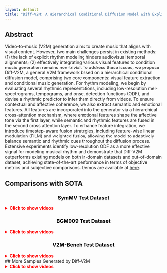 ```yaml
---
layout: default
title: "Diff-V2M: A Hierarchical Conditional Diffusion Model with Explicit Rhythmic Modeling for Video-to-Music Generation"
---
```

<style>
/* 修改页面主标题字体大小 */
.project-name {
  font-size: 36px !important;
  max-width: 1200px;
  margin: auto;
  text-align: center;
  word-break: break-word;
}
.main-content {
  max-width: 1200px;
  margin: 0 auto;
  padding: 2rem;
}
</style>


## Abstract
Video-to-music (V2M) generation aims to create music that aligns with visual content. However, two main challenges persist in existing methods: (1) the lack of explicit rhythm modeling hinders audiovisual temporal alignments; (2) effectively integrating various visual features to condition music generation remains non-trivial. To address these issues, we propose Diff-V2M, a general V2M framework based on a hierarchical conditional diffusion model, comprising two core components: visual feature extraction and conditional music generation. For rhythm modeling, we begin by evaluating several rhythmic representations, including low-resolution mel-spectrograms, tempograms, and onset detection functions (ODF), and devise a rhythmic predictor to infer them directly from videos. To ensure contextual and affective coherence, we also extract semantic and emotional features. All features are incorporated into the generator via a hierarchical cross-attention mechanism, where emotional features shape the affective tone via the first layer, while semantic and rhythmic features are fused in the second cross attention layer. To enhance feature integration, we introduce timestep-aware fusion strategies, including feature-wise linear modulation (FiLM) and weighted fusion, allowing the model to adaptively balance semantic and rhythmic cues throughout the diffusion process. Extensive experiments identify low-resolution ODF as a more effective signal for modeling musical rhythm and demonstrate that Diff-V2M outperforms existing models on both in-domain datasets and out-of-domain dataset, achieving state-of-the-art performance in terms of objective metrics and subjective comparisons.
Demos are available at [here](https://aannoonnyymous.github.io/Diff-V2M/).

## Comparisons with SOTA
<h3 align="center" style="color: black; font-weight: bold;">SymMV Test Dataset</h3>
<details>
  <summary style="cursor: pointer; color: red;"><strong>Click to show videos</strong></summary>

  <br>
  <table>
    <thead>
      <tr>
        <th>Diff-V2M (ours)</th>
        <th>VidMuse</th>
        <th>GVMGen</th>
        <th>MuMu-LLaMA</th>
        <th>Video2Music</th>
        <th>CMT</th>
      </tr>
    </thead>
    <tbody>
      <tr>
        <td><video width="230" controls><source src="video/SymMV-demo/179_7.mp4" type="video/mp4">Your browser does not support the video tag.</video></td>
        <td><video width="230" controls><source src="video/SymMV-demo/179_7-VidMuse.mp4" type="video/mp4">Your browser does not support the video tag.</video></td>
        <td><video width="230" controls><source src="video/SymMV-demo/179_7-GVMGen.mp4" type="video/mp4">Your browser does not support the video tag.</video></td>
        <td><video width="230" controls><source src="video/SymMV-demo/179_7-MuMu.mp4" type="video/mp4">Your browser does not support the video tag.</video></td>
        <td><video width="230" controls><source src="video/SymMV-demo/179_7-v2m.mp4" type="video/mp4">Your browser does not support the video tag.</video></td>
        <td><video width="230" controls><source src="video/SymMV-demo/179_7-CMT.mp4" type="video/mp4">Your browser does not support the video tag.</video></td>
      </tr>
      
      <tr>
        <td><video width="230" controls><source src="video/SymMV-demo/212_5.mp4" type="video/mp4">Your browser does not support the video tag.</video></td>
        <td><video width="230" controls><source src="video/SymMV-demo/212_5-VidMuse.mp4" type="video/mp4">Your browser does not support the video tag.</video></td>
        <td><video width="230" controls><source src="video/SymMV-demo/212_5-GVMGen.mp4" type="video/mp4">Your browser does not support the video tag.</video></td>
        <td><video width="230" controls><source src="video/SymMV-demo/212_5-MuMu.mp4" type="video/mp4">Your browser does not support the video tag.</video></td>
        <td><video width="230" controls><source src="video/SymMV-demo/212_5-v2m.mp4" type="video/mp4">Your browser does not support the video tag.</video></td>
        <td><video width="230" controls><source src="video/SymMV-demo/212_5-CMT.mp4" type="video/mp4">Your browser does not support the video tag.</video></td>
      </tr>
  
      <tr>
        <td><video width="230" controls><source src="video/SymMV-demo/153_1.mp4" type="video/mp4">Your browser does not support the video tag.</video></td>
        <td><video width="230" controls><source src="video/SymMV-demo/153_1-VidMuse.mp4" type="video/mp4">Your browser does not support the video tag.</video></td>
        <td><video width="230" controls><source src="video/SymMV-demo/153_1-GVMGen.mp4" type="video/mp4">Your browser does not support the video tag.</video></td>
        <td><video width="230" controls><source src="video/SymMV-demo/153_1-MuMu.mp4" type="video/mp4">Your browser does not support the video tag.</video></td>
        <td><video width="230" controls><source src="video/SymMV-demo/153_1-v2m.mp4" type="video/mp4">Your browser does not support the video tag.</video></td>
        <td><video width="230" controls><source src="video/SymMV-demo/153_1-CMT.mp4" type="video/mp4">Your browser does not support the video tag.</video></td>
      </tr>
  
      <tr>
        <td><video width="230" controls><source src="video/SymMV-demo/227_0.mp4" type="video/mp4">Your browser does not support the video tag.</video></td>
        <td><video width="230" controls><source src="video/SymMV-demo/227_0-VidMuse.mp4" type="video/mp4">Your browser does not support the video tag.</video></td>
        <td><video width="230" controls><source src="video/SymMV-demo/227_0-GVMGen.mp4" type="video/mp4">Your browser does not support the video tag.</video></td>
        <td><video width="230" controls><source src="video/SymMV-demo/227_0-MuMu.mp4" type="video/mp4">Your browser does not support the video tag.</video></td>
        <td><video width="230" controls><source src="video/SymMV-demo/227_0-v2m.mp4" type="video/mp4">Your browser does not support the video tag.</video></td>
        <td><video width="230" controls><source src="video/SymMV-demo/227_0-CMT.mp4" type="video/mp4">Your browser does not support the video tag.</video></td>
      </tr>
  
      <tr>
        <td><video width="230" controls><source src="video/SymMV-demo/959_9.mp4" type="video/mp4">Your browser does not support the video tag.</video></td>
        <td><video width="230" controls><source src="video/SymMV-demo/959_9-VidMuse.mp4" type="video/mp4">Your browser does not support the video tag.</video></td>
        <td><video width="230" controls><source src="video/SymMV-demo/959_9-GVMGen.mp4" type="video/mp4">Your browser does not support the video tag.</video></td>
        <td><video width="230" controls><source src="video/SymMV-demo/959_9-MuMu.mp4" type="video/mp4">Your browser does not support the video tag.</video></td>
        <td><video width="230" controls><source src="video/SymMV-demo/959_9-v2m.mp4" type="video/mp4">Your browser does not support the video tag.</video></td>
        <td><video width="230" controls><source src="video/SymMV-demo/959_9-CMT.mp4" type="video/mp4">Your browser does not support the video tag.</video></td>
      </tr>
    </tbody>
  </table>
</details>
<h3 align="center" style="color: black; font-weight: bold;">BGM909 Test Dataset </h3>
<details>
  <summary style="cursor: pointer; color: red;"><strong>Click to show videos</strong></summary>

  <br>
  <table>
    <thead>
      <tr>
        <th>Diff-V2M (ours)</th>
        <th>VidMuse</th>
        <th>GVMGen</th>
        <th>MuMu-LLaMA</th>
        <th>Video2Music</th>
        <th>CMT</th>
      </tr>
    </thead>
    <tbody>
      <tr>
        <td><video width="230" controls loading="lazy"><source src="video/BGM-demo/212_7.mp4" type="video/mp4">Your browser does not support the video tag.</video></td>
        <td><video width="230" controls loading="lazy"><source src="video/BGM-demo/212_7-VidMuse.mp4" type="video/mp4">Your browser does not support the video tag.</video></td>
        <td><video width="230" controls loading="lazy"><source src="video/BGM-demo/212_7-GVMGen.mp4" type="video/mp4">Your browser does not support the video tag.</video></td>
        <td><video width="230" controls loading="lazy"><source src="video/BGM-demo/212_7-MuMu.mp4" type="video/mp4">Your browser does not support the video tag.</video></td>
        <td><video width="230" controls loading="lazy"><source src="video/BGM-demo/212_7-v2m.mp4" type="video/mp4">Your browser does not support the video tag.</video></td>
        <td><video width="230" controls loading="lazy"><source src="video/BGM-demo/212_7-CMT.mp4" type="video/mp4">Your browser does not support the video tag.</video></td>
      </tr>
      
      <tr>
        <td><video width="230" controls loading="lazy"><source src="video/BGM-demo/103_13.mp4" type="video/mp4">Your browser does not support the video tag.</video></td>
        <td><video width="230" controls loading="lazy"><source src="video/BGM-demo/103_13-VidMuse.mp4" type="video/mp4">Your browser does not support the video tag.</video></td>
        <td><video width="230" controls loading="lazy"><source src="video/BGM-demo/103_13-GVMGen.mp4" type="video/mp4">Your browser does not support the video tag.</video></td>
        <td><video width="230" controls loading="lazy"><source src="video/BGM-demo/103_13-MuMu.mp4" type="video/mp4">Your browser does not support the video tag.</video></td>
        <td><video width="230" controls loading="lazy"><source src="video/BGM-demo/103_13-v2m.mp4" type="video/mp4">Your browser does not support the video tag.</video></td>
        <td><video width="230" controls loading="lazy"><source src="video/BGM-demo/103_13-CMT.mp4" type="video/mp4">Your browser does not support the video tag.</video></td>
      </tr>
  
      <tr>
        <td><video width="230" controls loading="lazy"><source src="video/BGM-demo/88_3.mp4" type="video/mp4">Your browser does not support the video tag.</video></td>
        <td><video width="230" controls loading="lazy"><source src="video/BGM-demo/88_3-VidMuse.mp4" type="video/mp4">Your browser does not support the video tag.</video></td>
        <td><video width="230" controls loading="lazy"><source src="video/BGM-demo/88_3-GVMGen.mp4" type="video/mp4">Your browser does not support the video tag.</video></td>
        <td><video width="230" controls loading="lazy"><source src="video/BGM-demo/88_3-MuMu.mp4" type="video/mp4">Your browser does not support the video tag.</video></td>
        <td><video width="230" controls loading="lazy"><source src="video/BGM-demo/88_3-v2m.mp4" type="video/mp4">Your browser does not support the video tag.</video></td>
        <td><video width="230" controls loading="lazy"><source src="video/BGM-demo/88_3-CMT.mp4" type="video/mp4">Your browser does not support the video tag.</video></td>
      </tr>
  
      <tr>
        <td><video width="230" controls loading="lazy"><source src="video/BGM-demo/184_0.mp4" type="video/mp4">Your browser does not support the video tag.</video></td>
        <td><video width="230" controls loading="lazy"><source src="video/BGM-demo/184_0-VidMuse.mp4" type="video/mp4">Your browser does not support the video tag.</video></td>
        <td><video width="230" controls loading="lazy"><source src="video/BGM-demo/184_0-GVMGen.mp4" type="video/mp4">Your browser does not support the video tag.</video></td>
        <td><video width="230" controls loading="lazy"><source src="video/BGM-demo/184_0-MuMu.mp4" type="video/mp4">Your browser does not support the video tag.</video></td>
        <td><video width="230" controls loading="lazy"><source src="video/BGM-demo/184_0-v2m.mp4" type="video/mp4">Your browser does not support the video tag.</video></td>
        <td><video width="230" controls loading="lazy"><source src="video/BGM-demo/184_0-CMT.mp4" type="video/mp4">Your browser does not support the video tag.</video></td>
      </tr>
  
      <tr>
        <td><video width="230" controls loading="lazy"><source src="video/BGM-demo/600_11.mp4" type="video/mp4">Your browser does not support the video tag.</video></td>
        <td><video width="230" controls loading="lazy"><source src="video/BGM-demo/600_11-VidMuse.mp4" type="video/mp4">Your browser does not support the video tag.</video></td>
        <td><video width="230" controls loading="lazy"><source src="video/BGM-demo/600_11-GVMGen.mp4" type="video/mp4">Your browser does not support the video tag.</video></td>
        <td><video width="230" controls loading="lazy"><source src="video/BGM-demo/600_11-MuMu.mp4" type="video/mp4">Your browser does not support the video tag.</video></td>
        <td><video width="230" controls loading="lazy"><source src="video/BGM-demo/600_11-v2m.mp4" type="video/mp4">Your browser does not support the video tag.</video></td>
        <td><video width="230" controls loading="lazy"><source src="video/BGM-demo/600_11-CMT.mp4" type="video/mp4">Your browser does not support the video tag.</video></td>
      </tr>
    </tbody>
  </table>
</details>
<h3 align="center" style="color: black; font-weight: bold;">V2M-Bench Test Dataset</h3>
<details>
  <summary style="cursor: pointer; color: red;"><strong>Click to show videos</strong></summary>

  <br>
  <table>
    <thead>
      <tr>
        <th>Diff-V2M (ours)</th>
        <th>VidMuse</th>
        <th>GVMGen</th>
        <th>MuMu-LLaMA</th>
        <th>Video2Music</th>
        <th>CMT</th>
      </tr>
    </thead>
    <tbody>
      <tr>
        <td><video width="230" controls><source src="video/V2M-Bench-demo/1-q8C_c-nlM_1.mp4" type="video/mp4">Your browser does not support the video tag.</video></td>
        <td><video width="230" controls><source src="video/V2M-Bench-demo/1-q8C_c-nlM_1-VidMuse.mp4" type="video/mp4">Your browser does not support the video tag.</video></td>
        <td><video width="230" controls><source src="video/V2M-Bench-demo/1-q8C_c-nlM_1-GVMGen.mp4" type="video/mp4">Your browser does not support the video tag.</video></td>
        <td><video width="230" controls><source src="video/V2M-Bench-demo/1-q8C_c-nlM_1-MuMu.mp4" type="video/mp4">Your browser does not support the video tag.</video></td>
        <td><video width="230" controls><source src="video/V2M-Bench-demo/1-q8C_c-nlM_1-v2m.mp4" type="video/mp4">Your browser does not support the video tag.</video></td>
        <td><video width="230" controls><source src="video/V2M-Bench-demo/1-q8C_c-nlM_1-CMT.mp4" type="video/mp4">Your browser does not support the video tag.</video></td>
      </tr>
      
      <tr>
        <td><video width="230" controls><source src="video/V2M-Bench-demo/3Gz8hP1QEO0_7.mp4" type="video/mp4">Your browser does not support the video tag.</video></td>
        <td><video width="230" controls><source src="video/V2M-Bench-demo/3Gz8hP1QEO0_7-VidMuse.mp4" type="video/mp4">Your browser does not support the video tag.</video></td>
        <td><video width="230" controls><source src="video/V2M-Bench-demo/3Gz8hP1QEO0_7-GVMGen.mp4" type="video/mp4">Your browser does not support the video tag.</video></td>
        <td><video width="230" controls><source src="video/V2M-Bench-demo/3Gz8hP1QEO0_7-MuMu.mp4" type="video/mp4">Your browser does not support the video tag.</video></td>
        <td><video width="230" controls><source src="video/V2M-Bench-demo/3Gz8hP1QEO0_7-v2m.mp4" type="video/mp4">Your browser does not support the video tag.</video></td>
        <td><video width="230" controls><source src="video/V2M-Bench-demo/3Gz8hP1QEO0_7-CMT.mp4" type="video/mp4">Your browser does not support the video tag.</video></td>
      </tr>
  
      <tr>
        <td><video width="230" controls><source src="video/V2M-Bench-demo/xv4LGfH5MWw_0.mp4" type="video/mp4">Your browser does not support the video tag.</video></td>
        <td><video width="230" controls><source src="video/V2M-Bench-demo/xv4LGfH5MWw_0-VidMuse.mp4" type="video/mp4">Your browser does not support the video tag.</video></td>
        <td><video width="230" controls><source src="video/V2M-Bench-demo/xv4LGfH5MWw_0-GVMGen.mp4" type="video/mp4">Your browser does not support the video tag.</video></td>
        <td><video width="230" controls><source src="video/V2M-Bench-demo/xv4LGfH5MWw_0-MuMu.mp4" type="video/mp4">Your browser does not support the video tag.</video></td>
        <td><video width="230" controls><source src="video/V2M-Bench-demo/xv4LGfH5MWw_0-v2m.mp4" type="video/mp4">Your browser does not support the video tag.</video></td>
        <td><video width="230" controls><source src="video/V2M-Bench-demo/xv4LGfH5MWw_0-CMT.mp4" type="video/mp4">Your browser does not support the video tag.</video></td>
      </tr>
  
      <tr>
        <td><video width="230" controls><source src="video/V2M-Bench-demo/ZTttCukWDgw_1.mp4" type="video/mp4">Your browser does not support the video tag.</video></td>
        <td><video width="230" controls><source src="video/V2M-Bench-demo/ZTttCukWDgw_1-VidMuse.mp4" type="video/mp4">Your browser does not support the video tag.</video></td>
        <td><video width="230" controls><source src="video/V2M-Bench-demo/ZTttCukWDgw_1-GVMGen.mp4" type="video/mp4">Your browser does not support the video tag.</video></td>
        <td><video width="230" controls><source src="video/V2M-Bench-demo/ZTttCukWDgw_1-MuMu.mp4" type="video/mp4">Your browser does not support the video tag.</video></td>
        <td><video width="230" controls><source src="video/V2M-Bench-demo/ZTttCukWDgw_1-v2m.mp4" type="video/mp4">Your browser does not support the video tag.</video></td>
        <td><video width="230" controls><source src="video/V2M-Bench-demo/ZTttCukWDgw_1-CMT.mp4" type="video/mp4">Your browser does not support the video tag.</video></td>
      </tr>
  
      <tr>
        <td><video width="230" controls><source src="video/V2M-Bench-demo/ZrZ3rUgdkzU_0.mp4" type="video/mp4">Your browser does not support the video tag.</video></td>
        <td><video width="230" controls><source src="video/V2M-Bench-demo/ZrZ3rUgdkzU_0-VidMuse.mp4" type="video/mp4">Your browser does not support the video tag.</video></td>
        <td><video width="230" controls><source src="video/V2M-Bench-demo/ZrZ3rUgdkzU_0-GVMGen.mp4" type="video/mp4">Your browser does not support the video tag.</video></td>
        <td><video width="230" controls><source src="video/V2M-Bench-demo/ZrZ3rUgdkzU_0-MuMu.mp4" type="video/mp4">Your browser does not support the video tag.</video></td>
        <td><video width="230" controls><source src="video/V2M-Bench-demo/ZrZ3rUgdkzU_0-v2m.mp4" type="video/mp4">Your browser does not support the video tag.</video></td>
        <td><video width="230" controls><source src="video/V2M-Bench-demo/ZrZ3rUgdkzU_0-CMT.mp4" type="video/mp4">Your browser does not support the video tag.</video></td>
      </tr>
    </tbody>
  </table>
</details>
## More Samples Generated by Diff-V2M
<details>
  <summary style="cursor: pointer; color: red;"><strong>Click to show videos</strong></summary>

  <br>
  <table>
    <tr>
      <td>
        <video width="345" controls>
          <source src="video/BGM-demo/3_6.mp4" type="video/mp4">
        </video>
      </td>
      <td>
        <video width="345" controls>
          <source src="video/SymMV-demo/287_0.mp4" type="video/mp4">
        </video>
      </td>
      <td>
        <video width="345" controls>
          <source src="video/BGM-demo/8_4.mp4" type="video/mp4">
        </video>
      </td>
    </tr>
    
    <tr>
      <td>
        <video width="345" controls>
          <source src="video/SymMV-demo/21_6.mp4" type="video/mp4">
        </video>
      </td>
      <td>
        <video width="345" controls>
          <source src="video/SymMV-demo/1056_0.mp4" type="video/mp4">
        </video>
      </td>
      <td>
        <video width="345" controls>
          <source src="video/SymMV-demo/85_9.mp4" type="video/mp4">
        </video>
      </td>
    </tr>
  
    <tr>
      <td>
        <video width="345" controls>
          <source src="video/V2M-Bench-demo/ZnViLnjcWzM_3.mp4" type="video/mp4">
        </video>
      </td>
      <td>
        <video width="345" controls>
          <source src="video/V2M-Bench-demo/ZV8zA3dFEO4_3.mp4" type="video/mp4">
        </video>
      </td>
      <td>
        <video width="345" controls>
          <source src="video/BGM-demo/14_10.mp4" type="video/mp4">
        </video>
      </td>
    </tr>
  </table>
</details>
